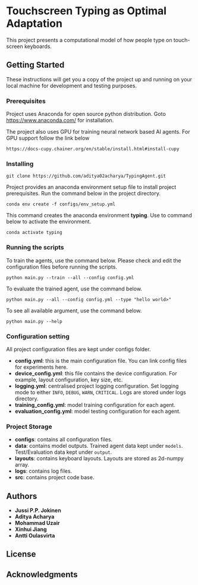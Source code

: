 # Touchscreen Typing as Optimal Adaptation

This project presents a computational model of how people type on touch-screen keyboards. 

## Getting Started

These instructions will get you a copy of the project up and running on your local machine for development and testing purposes.

### Prerequisites

Project uses Anaconda for open source python distribution. Goto https://www.anaconda.com/ for installation.
 

The project also uses GPU for training neural network based AI agents. For GPU support follow the link below

```https://docs-cupy.chainer.org/en/stable/install.html#install-cupy```

### Installing

```
git clone https://github.com/aditya02acharya/TypingAgent.git
```

Project provides an anaconda environment setup file to install project prerequisites. 
Run the command below in the project directory. 

```
conda env create -f configs/env_setup.yml
```

This command creates the anaconda environment **typing**. Use to command below to activate the environment.
```
conda activate typing
```

### Running the scripts
To train the agents, use the command below. Please check and edit the configuration files before running the scripts.
```
python main.py --train --all --config config.yml
```

To evaluate the trained agent, use the command below.
```
python main.py --all --config config.yml --type "hello world>"
```

To see all available argument, use the command below.
```
python main.py --help
```

### Configuration setting
All project configuration files are kept under configs folder.
* **config.yml**: this is the main configuration file. You can link config files for experiments here.
* **device_config.yml**: this file contains the device configuration. For example, layout configuration, key size, etc. 
* **logging.yml**: centralised project logging configuration. Set logging mode to either `INFO`, `DEBUG`, `WARN`, `CRITICAL`. Logs are stored under logs directory.
* **training_config.yml**: model training configuration for each agent.
* **evaluation_config.yml**: model testing configuration for each agent. 

### Project Storage
* **configs**: contains all configuration files.
* **data**: contains model outputs. Trained agent data kept under `models`. Test/Evaluation data kept under `output`.
* **layouts**: contains keyboard layouts. Layouts are stored as 2d-numpy array.
* **logs**: contains log files.
* **src**: contains project code base. 

## Authors

* **Jussi P.P. Jokinen**
* **Aditya Acharya**
* **Mohammad Uzair**
* **Xinhui Jiang**
* **Antti Oulasvirta**

## License


## Acknowledgments
